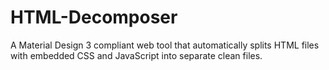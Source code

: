 # HTML-Decomposer
A Material Design 3 compliant web tool that automatically splits HTML files with embedded CSS and JavaScript into separate clean files.
